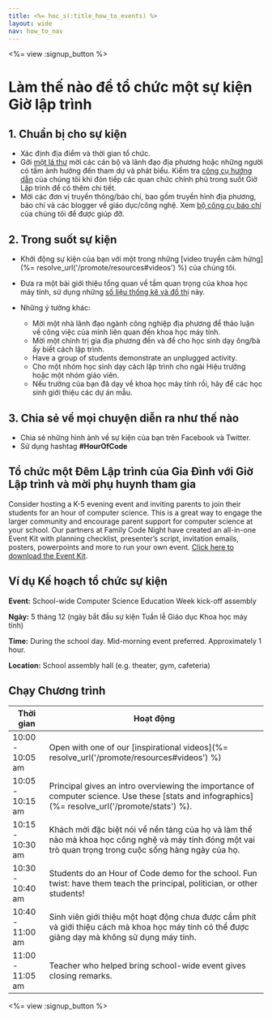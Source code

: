 ```yaml
---
title: <%= hoc_s(:title_how_to_events) %>
layout: wide
nav: how_to_nav
---
```

<%= view :signup_button %>

# Làm thế nào để tổ chức một sự kiện Giờ lập trình

## 1. Chuẩn bị cho sự kiện

- Xác định địa điểm và thời gian tổ chức.
- Gởi [một lá thư](https://docs.google.com/a/code.org/document/d/1eP41sKW7y0qq_JvkRIgZK8dWYICaGRZ4CCDETXa78wY/edit) mời các cán bộ và lãnh đạo địa phương hoặc những người có tầm ảnh hưởng đến tham dự và phát biểu. Kiểm tra [công cụ hướng dẫn](%=resolve_url('/files/elected-official.pdf')%) của chúng tôi khi đón tiếp các quan chức chính phủ trong suốt Giờ Lập trình để có thêm chi tiết.
- Mời các đơn vị truyền thông/báo chí, bao gồm truyền hình địa phương, báo chí và các blogger về giáo dục/công nghệ. Xem [ bộ công cụ báo chí ](<%= hoc_uri('/resources/press-kit') %>) của chúng tôi để được giúp đỡ.

## 2. Trong suốt sự kiện

- Khởi động sự kiện của bạn với một trong những [video truyền cảm hứng](%= resolve_url('/promote/resources#videos') %) của chúng tôi.
- Đưa ra một bài giới thiệu tổng quan về tầm quan trọng của khoa học máy tính, sử dụng những [ số liệu thống kê và đồ thị](<%= hoc_uri('/resources/stats') %>) này.   
      
    
- Những ý tưởng khác: 
    - Mời một nhà lãnh đạo ngành công nghiệp địa phương để thảo luận về công việc của mình liên quan đến khoa học máy tính.
    - Mời một chính trị gia địa phương đến và để cho học sinh dạy ông/bà ấy biết cách lập trình.
    - Have a group of students demonstrate an unplugged activity.
    - Cho một nhóm học sinh dạy cách lập trình cho ngài Hiệu trưởng hoặc một nhóm giáo viên.
    - Nếu trường của bạn đã dạy về khoa học máy tính rồi, hãy để các học sinh giới thiệu các dự án mẫu.

## 3. Chia sẻ về mọi chuyện diễn ra như thế nào

- Chia sẻ những hình ảnh về sự kiện của bạn trên Facebook và Twitter. 
- Sử dụng hashtag **#HourOfCode**

## Tổ chức một Đêm Lập trình của Gia Đình với Giờ Lập trình và mời phụ huynh tham gia

Consider hosting a K-5 evening event and inviting parents to join their students for an hour of computer science. This is a great way to engage the larger community and encourage parent support for computer science at your school. Our partners at Family Code Night have created an all-in-one Event Kit with planning checklist, presenter’s script, invitation emails, posters, powerpoints and more to run your own event. [Click here to download the Event Kit](http://www.familycodenight.org/DownloadCodeDotOrg.html).

## Ví dụ Kế hoạch tổ chức sự kiện

**Event:** School-wide Computer Science Education Week kick-off assembly

**Ngày:** 5 tháng 12 (ngày bắt đầu sự kiện Tuần lễ Giáo dục Khoa học máy tính)

**Time:** During the school day. Mid-morning event preferred. Approximately 1 hour.

**Location:** School assembly hall (e.g. theater, gym, cafeteria)   
  


## Chạy Chương trình

| Thời gian        | Hoạt động                                                                                                                                                |
| ---------------- | -------------------------------------------------------------------------------------------------------------------------------------------------------- |
| 10:00 - 10:05 am | Open with one of our [inspirational videos](%= resolve_url('/promote/resources#videos') %)                                                               |
| 10:05 - 10:15 am | Principal gives an intro overviewing the importance of computer science. Use these [stats and infographics](%= resolve_url('/promote/stats') %).         |
| 10:15 - 10:30 am | Khách mời đặc biệt nói về nền tảng của họ và làm thế nào mà khoa học công nghệ và máy tính đóng một vai trò quan trọng trong cuộc sống hàng ngày của họ. |
| 10:30 - 10:40 am | Students do an Hour of Code demo for the school. Fun twist: have them teach the principal, politician, or other students!                                |
| 10:40 - 11:00 am | Sinh viên giới thiệu một hoạt động chưa được cắm phít và giới thiệu cách mà khoa học máy tính có thể được giảng dạy mà không sử dụng máy tính.           |
| 11:00 - 11:05 am | Teacher who helped bring school-wide event gives closing remarks.                                                                                        |

<%= view :signup_button %>